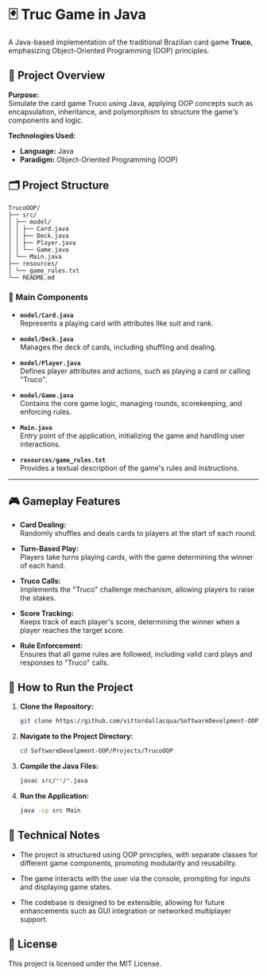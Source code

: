 # 🃏 Truc Game in Java

A Java-based implementation of the traditional Brazilian card game **Truco**, emphasizing Object-Oriented Programming (OOP) principles.

## 🧩 Project Overview

**Purpose:**  
Simulate the card game Truco using Java, applying OOP concepts such as encapsulation, inheritance, and polymorphism to structure the game's components and logic.

**Technologies Used:**
- **Language:** Java
- **Paradigm:** Object-Oriented Programming (OOP)

## 🗂️ Project Structure

```
TrucoOOP/
├── src/
│ ├── model/
│ │ ├── Card.java
│ │ ├── Deck.java
│ │ ├── Player.java
│ │ └── Game.java
│ └── Main.java
├── resources/
│ └── game_rules.txt
└── README.md
```

### 💠 Main Components

- **`model/Card.java`**  
  Represents a playing card with attributes like suit and rank.

- **`model/Deck.java`**  
  Manages the deck of cards, including shuffling and dealing.

- **`model/Player.java`**  
  Defines player attributes and actions, such as playing a card or calling "Truco".

- **`model/Game.java`**  
  Contains the core game logic, managing rounds, scorekeeping, and enforcing rules.

- **`Main.java`**  
  Entry point of the application, initializing the game and handling user interactions.

- **`resources/game_rules.txt`**  
  Provides a textual description of the game's rules and instructions.

---

## 🎮 Gameplay Features

- **Card Dealing:**  
  Randomly shuffles and deals cards to players at the start of each round.

- **Turn-Based Play:**  
  Players take turns playing cards, with the game determining the winner of each hand.

- **Truco Calls:**  
  Implements the "Truco" challenge mechanism, allowing players to raise the stakes.

- **Score Tracking:**  
  Keeps track of each player's score, determining the winner when a player reaches the target score.

- **Rule Enforcement:**  
  Ensures that all game rules are followed, including valid card plays and responses to "Truco" calls.

## 🧪 How to Run the Project

1. **Clone the Repository:**
   ```bash
   git clone https://github.com/vittordallacqua/SoftwareDevelpment-OOP.git
   ```

2. **Navigate to the Project Directory:**
   ```bash
   cd SoftwareDevelpment-OOP/Projects/TrucoOOP
   ```

3. **Compile the Java Files:**
   ```bash
   javac src/**/*.java
   ```

4. **Run the Application:**
   ```bash
   java -cp src Main
   ```

## 📌 Technical Notes

- The project is structured using OOP principles, with separate classes for different game components, promoting modularity and reusability.

- The game interacts with the user via the console, prompting for inputs and displaying game states.

- The codebase is designed to be extensible, allowing for future enhancements such as GUI integration or networked multiplayer support.

## 📎 License

This project is licensed under the MIT License.

